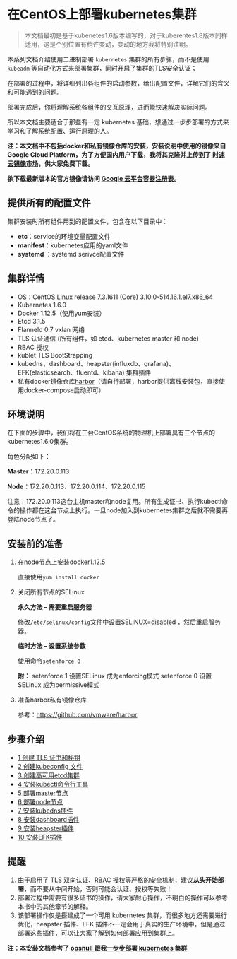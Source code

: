 # 在CentOS上部署kubernetes集群

> 本文档最初是基于kubenetes1.6版本编写的，对于kuberentes1.8版本同样适用，这是个别位置有稍许变动，变动的地方我将特别注明。

本系列文档介绍使用二进制部署 `kubernetes` 集群的所有步骤，而不是使用 `kubeadm` 等自动化方式来部署集群，同时开启了集群的TLS安全认证；

在部署的过程中，将详细列出各组件的启动参数，给出配置文件，详解它们的含义和可能遇到的问题。

部署完成后，你将理解系统各组件的交互原理，进而能快速解决实际问题。

所以本文档主要适合于那些有一定 kubernetes 基础，想通过一步步部署的方式来学习和了解系统配置、运行原理的人。

**注：本文档中不包括docker和私有镜像仓库的安装，安装说明中使用的镜像来自 Google Cloud Platform，为了方便国内用户下载，我将其克隆并上传到了 [时速云镜像市场](https://hub.tenxcloud.com/search?q=jimmy&source=tenxcloud)，供大家免费下载。**

**欲下载最新版本的官方镜像请访问 [Google 云平台容器注册表](https://console.cloud.google.com/gcr/images/google-containers/GLOBAL)。**

## 提供所有的配置文件

集群安装时所有组件用到的配置文件，包含在以下目录中：

- **etc**：service的环境变量配置文件
- **manifest**：kubernetes应用的yaml文件
- **systemd** ：systemd serivce配置文件

## 集群详情

+ OS：CentOS Linux release 7.3.1611 (Core)  3.10.0-514.16.1.el7.x86_64
+ Kubernetes 1.6.0
+ Docker  1.12.5（使用yum安装）
+ Etcd 3.1.5
+ Flanneld 0.7 vxlan 网络
+ TLS 认证通信 (所有组件，如 etcd、kubernetes master 和 node)
+ RBAC 授权
+ kublet TLS BootStrapping
+ kubedns、dashboard、heapster(influxdb、grafana)、EFK(elasticsearch、fluentd、kibana) 集群插件
+ 私有docker镜像仓库[harbor](https://github.com/vmware/harbor)（请自行部署，harbor提供离线安装包，直接使用docker-compose启动即可）

## 环境说明

在下面的步骤中，我们将在三台CentOS系统的物理机上部署具有三个节点的kubernetes1.6.0集群。

角色分配如下：

**Master**：172.20.0.113

**Node**：172.20.0.113、172.20.0.114、172.20.0.115

注意：172.20.0.113这台主机master和node复用。所有生成证书、执行kubectl命令的操作都在这台节点上执行。一旦node加入到kubernetes集群之后就不需要再登陆node节点了。

## 安装前的准备

1. 在node节点上安装docker1.12.5

   直接使用`yum install docker`

2. 关闭所有节点的SELinux

   **永久方法 – 需要重启服务器**

   修改`/etc/selinux/config`文件中设置SELINUX=disabled ，然后重启服务器。

   **临时方法 – 设置系统参数**

   使用命令`setenforce 0`

   **附：**
   setenforce 1 设置SELinux 成为enforcing模式
   setenforce 0 设置SELinux 成为permissive模式

3. 准备harbor私有镜像仓库

   参考：https://github.com/vmware/harbor

## 步骤介绍

- [1 创建 TLS 证书和秘钥](create-tls-and-secret-key.md)
- [2 创建kubeconfig 文件](create-kubeconfig.md)
- [3 创建高可用etcd集群](etcd-cluster-installation.md)
- [4 安装kubectl命令行工具](kubectl-installation.md)
- [5 部署master节点](master-installation.md)
- [6 部署node节点](node-installation.md)
- [7 安装kubedns插件](kubedns-addon-installation.md)
- [8 安装dashboard插件](dashboard-addon-installation.md)
- [9 安装heapster插件](heapster-addon-installation.md)
- [10 安装EFK插件](efk-addon-installation.md)

## 提醒

1. 由于启用了 TLS 双向认证、RBAC 授权等严格的安全机制，建议**从头开始部署**，而不要从中间开始，否则可能会认证、授权等失败！
2. 部署过程中需要有很多证书的操作，请大家耐心操作，不明白的操作可以参考本书中的其他章节的解释。
3. 该部署操作仅是搭建成了一个可用 kubernetes 集群，而很多地方还需要进行优化，heapster 插件、EFK 插件不一定会用于真实的生产环境中，但是通过部署这些插件，可以让大家了解到如何部署应用到集群上。

**注：本安装文档参考了 [opsnull 跟我一步步部署 kubernetes 集群](https://github.com/opsnull/follow-me-install-kubernetes-cluster/)**
